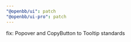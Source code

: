 ```yaml
---
"@openbb/ui": patch
"@openbb/ui-pro": patch
---
```


fix: Popover and CopyButton to Tooltip standards
